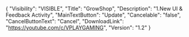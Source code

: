 {
  "Visibility": "VISIBLE",
  "Title": "GrowShop",
  "Description": "1.New UI & Feedback Activity",
  "MainTextButton": "Update",
  "Cancelable": "false",
  "CancelButtonText": "Cancel",
  "DownloadLink": "https://youtube.com/c/VPLAYGAMING",
  "Version": "1.2"
}

